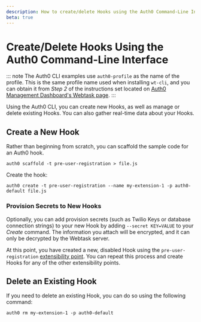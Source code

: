 ```yaml
---
description: How to create/delete Hooks using the Auth0 Command-Line Interfance
beta: true
---
```


# Create/Delete Hooks Using the Auth0 Command-Line Interface

::: note
The Auth0 CLI examples use `auth0-profile` as the name of the profile. This is the same profile name used when installing `wt-cli`, and you can obtain it from *Step 2* of the instructions set located on [Auth0 Management Dashboard's Webtask page](${manage_url}/#/account/webtasks).
:::

Using the Auth0 CLI, you can create new Hooks, as well as manage or delete existing Hooks. You can also gather real-time data about your Hooks.

## Create a New Hook

Rather than beginning from scratch, you can scaffold the sample code for an Auth0 hook.

`auth0 scaffold -t pre-user-registration > file.js`

Create the hook:

`auth0 create -t pre-user-registration --name my-extension-1 -p auth0-default file.js`

### Provision Secrets to New Hooks

Optionally, you can add provision secrets (such as Twilio Keys or database connection strings) to your new Hook by adding `--secret KEY=VALUE` to your *Create* command. The information you attach will be encrypted, and it can only be decrypted by the Webtask server.

At this point, you have created a new, disabled Hook using the `pre-user-registration` [extensibility point](/hooks/extensibility-points). You can repeat this process and create Hooks for any of the other extensibility points.

## Delete an Existing Hook

If you need to delete an existing Hook, you can do so using the following command:

`auth0 rm my-extension-1 -p auth0-default`
